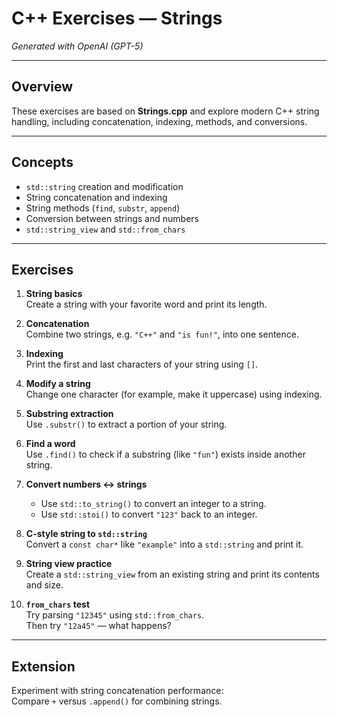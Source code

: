# C++ Exercises — Strings  
*Generated with OpenAI (GPT-5)*  

---

## Overview

These exercises are based on **Strings.cpp** and explore modern C++ string handling, including concatenation, indexing, methods, and conversions.

---

## Concepts

- `std::string` creation and modification  
- String concatenation and indexing  
- String methods (`find`, `substr`, `append`)  
- Conversion between strings and numbers  
- `std::string_view` and `std::from_chars`

---

## Exercises

1. **String basics**  
   Create a string with your favorite word and print its length.

2. **Concatenation**  
   Combine two strings, e.g. `"C++"` and `"is fun!"`, into one sentence.

3. **Indexing**  
   Print the first and last characters of your string using `[]`.

4. **Modify a string**  
   Change one character (for example, make it uppercase) using indexing.

5. **Substring extraction**  
   Use `.substr()` to extract a portion of your string.

6. **Find a word**  
   Use `.find()` to check if a substring (like `"fun"`) exists inside another string.

7. **Convert numbers ↔ strings**  
   - Use `std::to_string()` to convert an integer to a string.  
   - Use `std::stoi()` to convert `"123"` back to an integer.

8. **C-style string to `std::string`**  
   Convert a `const char*` like `"example"` into a `std::string` and print it.

9. **String view practice**  
   Create a `std::string_view` from an existing string and print its contents and size.

10. **`from_chars` test**  
    Try parsing `"12345"` using `std::from_chars`.  
    Then try `"12a45"` — what happens?

---

## Extension

Experiment with string concatenation performance:  
Compare `+` versus `.append()` for combining strings.


